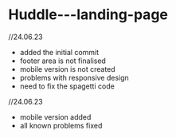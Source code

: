# Huddle---landing-page

//24.06.23
- added the initial commit
- footer area is not finalised
- mobile version is not created
- problems with responsive design
- need to fix the spagetti code

//24.06.23
- mobile version added
- all known problems fixed
